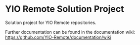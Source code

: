 # YIO Remote Solution Project

Solution project for YIO Remote repositories.

Further documentation can be found in the documentation wiki: <https://github.com/YIO-Remote/documentation/wiki>

